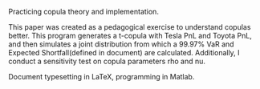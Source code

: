 Practicing copula theory and implementation.

This paper was created as a pedagogical exercise to understand copulas better. 
This program generates a t-copula with Tesla PnL and Toyota PnL, and then simulates a 
joint distribution from which a 99.97% VaR and Expected Shortfall(defined in document) are calculated. 
Additionally, I conduct a sensitivity test on copula parameters rho and nu.

Document typesetting in LaTeX, programming in Matlab.
